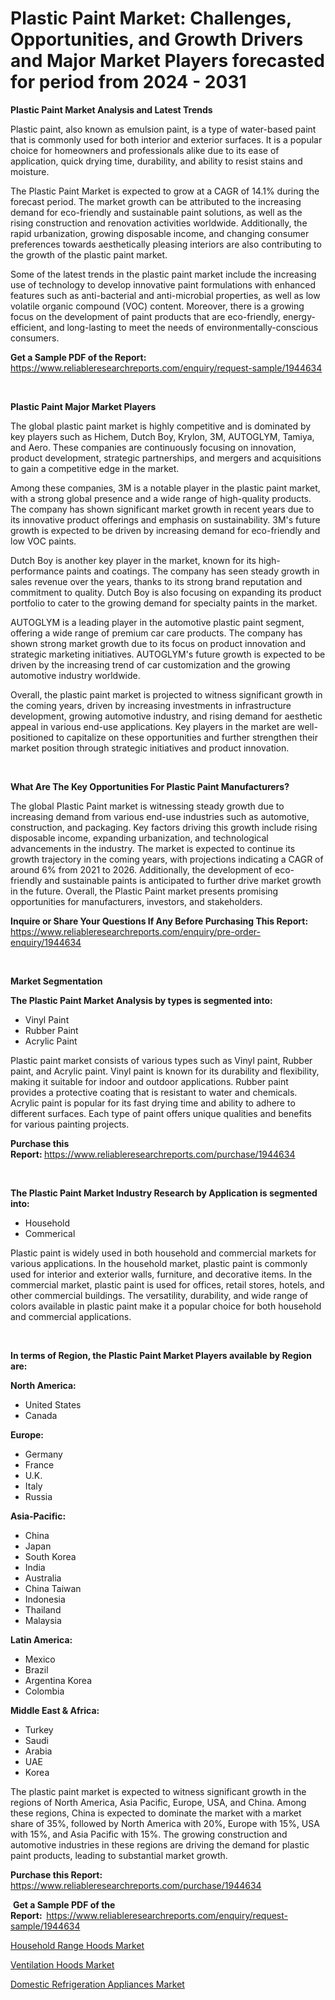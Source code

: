 <p><h1>Plastic Paint Market: Challenges, Opportunities, and Growth Drivers and Major Market Players forecasted for period from 2024 - 2031</h1></p><p><strong>Plastic Paint Market Analysis and Latest Trends</strong></p>
<p><p>Plastic paint, also known as emulsion paint, is a type of water-based paint that is commonly used for both interior and exterior surfaces. It is a popular choice for homeowners and professionals alike due to its ease of application, quick drying time, durability, and ability to resist stains and moisture.</p><p>The Plastic Paint Market is expected to grow at a CAGR of 14.1% during the forecast period. The market growth can be attributed to the increasing demand for eco-friendly and sustainable paint solutions, as well as the rising construction and renovation activities worldwide. Additionally, the rapid urbanization, growing disposable income, and changing consumer preferences towards aesthetically pleasing interiors are also contributing to the growth of the plastic paint market.</p><p>Some of the latest trends in the plastic paint market include the increasing use of technology to develop innovative paint formulations with enhanced features such as anti-bacterial and anti-microbial properties, as well as low volatile organic compound (VOC) content. Moreover, there is a growing focus on the development of paint products that are eco-friendly, energy-efficient, and long-lasting to meet the needs of environmentally-conscious consumers.</p></p>
<p><strong>Get a Sample PDF of the Report:&nbsp;</strong> <a href="https://www.reliableresearchreports.com/enquiry/request-sample/1944634">https://www.reliableresearchreports.com/enquiry/request-sample/1944634</a></p>
<p>&nbsp;</p>
<p><strong>Plastic Paint Major Market Players</strong></p>
<p><p>The global plastic paint market is highly competitive and is dominated by key players such as Hichem, Dutch Boy, Krylon, 3M, AUTOGLYM, Tamiya, and Aero. These companies are continuously focusing on innovation, product development, strategic partnerships, and mergers and acquisitions to gain a competitive edge in the market.</p><p>Among these companies, 3M is a notable player in the plastic paint market, with a strong global presence and a wide range of high-quality products. The company has shown significant market growth in recent years due to its innovative product offerings and emphasis on sustainability. 3M's future growth is expected to be driven by increasing demand for eco-friendly and low VOC paints.</p><p>Dutch Boy is another key player in the market, known for its high-performance paints and coatings. The company has seen steady growth in sales revenue over the years, thanks to its strong brand reputation and commitment to quality. Dutch Boy is also focusing on expanding its product portfolio to cater to the growing demand for specialty paints in the market.</p><p>AUTOGLYM is a leading player in the automotive plastic paint segment, offering a wide range of premium car care products. The company has shown strong market growth due to its focus on product innovation and strategic marketing initiatives. AUTOGLYM's future growth is expected to be driven by the increasing trend of car customization and the growing automotive industry worldwide. </p><p>Overall, the plastic paint market is projected to witness significant growth in the coming years, driven by increasing investments in infrastructure development, growing automotive industry, and rising demand for aesthetic appeal in various end-use applications. Key players in the market are well-positioned to capitalize on these opportunities and further strengthen their market position through strategic initiatives and product innovation.</p></p>
<p>&nbsp;</p>
<p><strong>What Are The Key Opportunities For Plastic Paint Manufacturers?</strong></p>
<p><p>The global Plastic Paint market is witnessing steady growth due to increasing demand from various end-use industries such as automotive, construction, and packaging. Key factors driving this growth include rising disposable income, expanding urbanization, and technological advancements in the industry. The market is expected to continue its growth trajectory in the coming years, with projections indicating a CAGR of around 6% from 2021 to 2026. Additionally, the development of eco-friendly and sustainable paints is anticipated to further drive market growth in the future. Overall, the Plastic Paint market presents promising opportunities for manufacturers, investors, and stakeholders.</p></p>
<p><strong>Inquire or Share Your Questions If Any Before Purchasing This Report:</strong> <a href="https://www.reliableresearchreports.com/enquiry/pre-order-enquiry/1944634">https://www.reliableresearchreports.com/enquiry/pre-order-enquiry/1944634</a></p>
<p>&nbsp;</p>
<p><strong>Market Segmentation</strong></p>
<p><strong>The Plastic Paint Market Analysis by types is segmented into:</strong></p>
<p><ul><li>Vinyl Paint</li><li>Rubber Paint</li><li>Acrylic Paint</li></ul></p>
<p><p>Plastic paint market consists of various types such as Vinyl paint, Rubber paint, and Acrylic paint. Vinyl paint is known for its durability and flexibility, making it suitable for indoor and outdoor applications. Rubber paint provides a protective coating that is resistant to water and chemicals. Acrylic paint is popular for its fast drying time and ability to adhere to different surfaces. Each type of paint offers unique qualities and benefits for various painting projects.</p></p>
<p><strong>Purchase this Report:&nbsp;</strong><a href="https://www.reliableresearchreports.com/purchase/1944634">https://www.reliableresearchreports.com/purchase/1944634</a></p>
<p>&nbsp;</p>
<p><strong>The Plastic Paint Market Industry Research by Application is segmented into:</strong></p>
<p><ul><li>Household</li><li>Commerical</li></ul></p>
<p><p>Plastic paint is widely used in both household and commercial markets for various applications. In the household market, plastic paint is commonly used for interior and exterior walls, furniture, and decorative items. In the commercial market, plastic paint is used for offices, retail stores, hotels, and other commercial buildings. The versatility, durability, and wide range of colors available in plastic paint make it a popular choice for both household and commercial applications.</p></p>
<p>&nbsp;</p>
<p><strong>In terms of Region, the Plastic Paint Market Players available by Region are:</strong></p>
<p>
    <p> <strong> North America: </strong>
        <ul>
            <li>United States</li>
            <li>Canada</li>
        </ul>
        </p> 
    <p> <strong> Europe: </strong>
        <ul>
            <li>Germany</li>
            <li>France</li>
            <li>U.K.</li>
            <li>Italy</li>
            <li>Russia</li>
        </ul>
        </p> 
    <p> <strong> Asia-Pacific: </strong>
        <ul>
            <li>China</li>
            <li>Japan</li>
            <li>South Korea</li>
            <li>India</li>
            <li>Australia</li>
            <li>China Taiwan</li>
            <li>Indonesia</li>
            <li>Thailand</li>
            <li>Malaysia</li>
        </ul>
        </p> 
    <p> <strong> Latin America: </strong>
        <ul>
            <li>Mexico</li>
            <li>Brazil</li>
            <li>Argentina Korea</li>
            <li>Colombia</li>
        </ul>
        </p> 
    <p> <strong> Middle East & Africa: </strong>
        <ul>
            <li>Turkey</li>
            <li>Saudi</li>
            <li>Arabia</li>
            <li>UAE</li>
            <li>Korea</li>
        </ul>
    </p>
    </p>
<p><p>The plastic paint market is expected to witness significant growth in the regions of North America, Asia Pacific, Europe, USA, and China. Among these regions, China is expected to dominate the market with a market share of 35%, followed by North America with 20%, Europe with 15%, USA with 15%, and Asia Pacific with 15%. The growing construction and automotive industries in these regions are driving the demand for plastic paint products, leading to substantial market growth.</p></p>
<p><strong>Purchase this Report: </strong><a href="https://www.reliableresearchreports.com/purchase/1944634">https://www.reliableresearchreports.com/purchase/1944634</a></p>
<p>&nbsp;<strong>Get a Sample PDF of the Report:&nbsp;&nbsp;</strong><a href="https://www.reliableresearchreports.com/enquiry/request-sample/1944634">https://www.reliableresearchreports.com/enquiry/request-sample/1944634</a></p>
<p><strong></strong></p>
<p><p><a href="https://view.publitas.com/reportprime-1/household-range-hoods-market-challenges-opportunities-and-growth-drivers-and-major-market-players-forecasted-for-period-from-2023-2030/">Household Range Hoods Market</a></p><p><a href="https://view.publitas.com/reportprime-1/ventilation-hoods-market-centers-on-aspects-such-as-market-growth-market-share-market-opportunity-and-projected-forecasts-spanning-from-2023-to-2030/">Ventilation Hoods Market</a></p><p><a href="https://view.publitas.com/reportprime-1/domestic-refrigeration-appliances-market-analysis-and-market-size-global-industry-overview-market-segmentation-and-forecast-2023-to-2030/">Domestic Refrigeration Appliances Market</a></p></p>